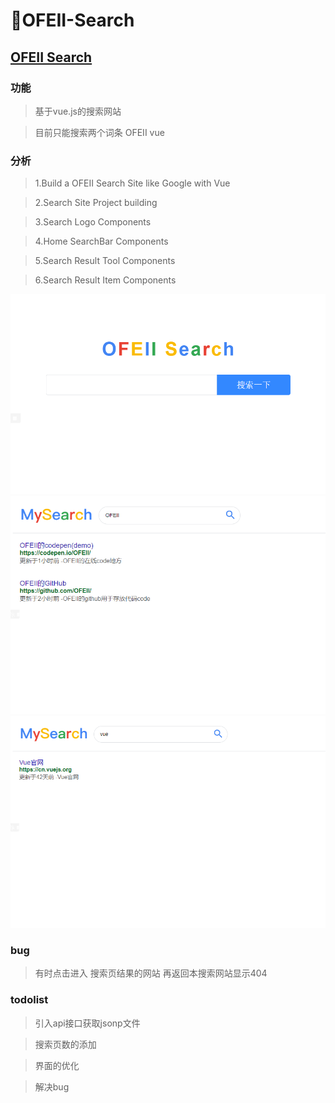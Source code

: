 # 🍳OFEII-Search
## [OFEII Search](https://ofeii.github.io/OFEII-Search/)
### 功能
> 基于vue.js的搜索网站

> 目前只能搜索两个词条 OFEII  vue

### 分析
> 1.Build a OFEII Search Site like Google with Vue

> 2.Search Site Project building

> 3.Search Logo Components

> 4.Home SearchBar Components

> 5.Search Result Tool Components

> 6.Search Result Item Components


![img1](/images/search4.png)
![img2](/images/search2.png)
![img3](/images/search3.png)

### bug
>有时点击进入 搜索页结果的网站 再返回本搜索网站显示404

### todolist
>引入api接口获取jsonp文件

>搜索页数的添加

>界面的优化

>解决bug



